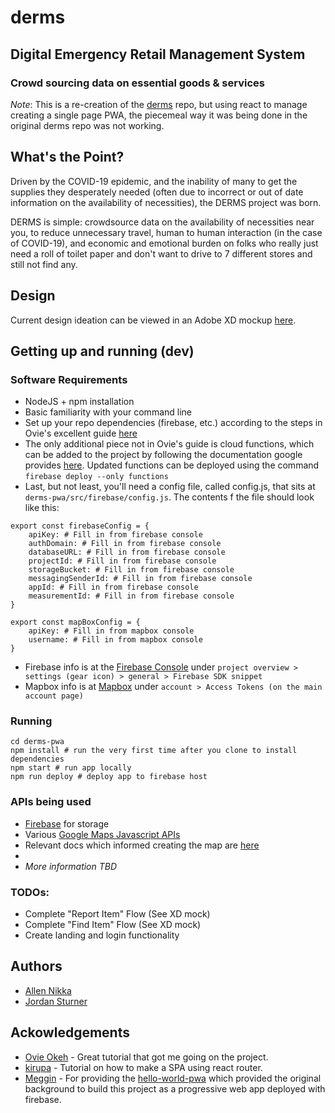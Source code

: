 # derms
## Digital Emergency Retail Management System
### Crowd sourcing data on essential goods & services 

*Note*: This is a re-creation of the [derms](https://github.com/allen-n/derms) repo, but using react to manage creating a single page PWA, the piecemeal way it was being done in the original derms repo was not working.

## What's the Point?
Driven by the COVID-19 epidemic, and the inability of many to get the supplies they desperately needed (often due to incorrect or out of date information on the availability of necessities), the DERMS project was born. 

DERMS is simple: crowdsource data on the availability of necessities near you, to reduce unnecessary travel, human to human interaction (in the case of COVID-19), and economic and emotional burden on folks who really just need a roll of toilet paper and don't want to drive to 7 different stores and still not find any.

## Design
Current design ideation can be viewed in an Adobe XD mockup [here](https://xd.adobe.com/view/42bdfd07-4ca1-4ebe-4f06-51c13a64ef12-348c/).

## Getting up and running (dev)

### Software Requirements
* NodeJS + npm installation
* Basic familiarity with your command line
* Set up your repo dependencies (firebase, etc.) according to the steps in Ovie's excellent guide [here](https://blog.logrocket.com/creating-a-lists-pwa-with-react-and-firebase/)
* The only additional piece not in Ovie's guide is cloud functions, which can be added to the project by following the documentation google provides [here](https://firebase.google.com/docs/functions/get-started). Updated functions can be deployed using the command ```firebase deploy --only functions```
* Last, but not least, you'll need a config file, called config.js, that sits at ```derms-pwa/src/firebase/config.js```. The contents f the file should look like this:

```
export const firebaseConfig = {
    apiKey: # Fill in from firebase console
    authDomain: # Fill in from firebase console
    databaseURL: # Fill in from firebase console
    projectId: # Fill in from firebase console
    storageBucket: # Fill in from firebase console
    messagingSenderId: # Fill in from firebase console
    appId: # Fill in from firebase console
    measurementId: # Fill in from firebase console
}

export const mapBoxConfig = {
    apiKey: # Fill in from mapbox console
    username: # Fill in from mapbox console
}
```
* Firebase info is at the [Firebase Console](https://console.firebase.google.com/) under ```project overview > settings (gear icon) > general > Firebase SDK snippet```
* Mapbox info is at [Mapbox](https://account.mapbox.com/) under ```account > Access Tokens (on the main account page) ```

### Running
```
cd derms-pwa
npm install # run the very first time after you clone to install dependencies
npm start # run app locally
npm run deploy # deploy app to firebase host
```

### APIs being used
* [Firebase](https://firebase.google.com/docs/web/setup) for storage
* Various [Google Maps Javascript APIs](https://developers.google.com/maps/documentation/javascript/tutorial) 
* Relevant docs which informed creating the map are [here](https://developers.google.com/maps/documentation/javascript/firebase#creating-a-basic-map)
* 
* *More information TBD*

### TODOs:
* Complete "Report Item" Flow (See XD mock)
* Complete "Find Item" Flow (See XD mock)
* Create landing and login functionality

## Authors

* [Allen Nikka](https://github.com/allen-n)
* [Jordan Sturner](https://www.behance.net/jordansturner)

## Ackowledgements
* [Ovie Okeh](https://blog.logrocket.com/creating-a-lists-pwa-with-react-and-firebase/) - Great tutorial that got me going on the project.
* [kirupa](https://www.kirupa.com/react/creating_single_page_app_react_using_react_router.htm) - Tutorial on how to make a SPA using react router.
* [Meggin](https://github.com/Meggin) - For providing the [hello-world-pwa](https://github.com/Meggin/hello-world-pwa/commits?author=Meggin) which provided the original background to build this project as a progressive web app deployed with firebase.
